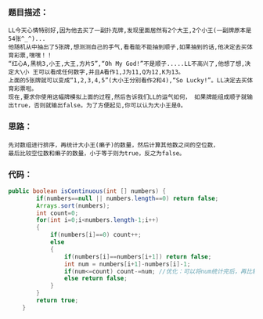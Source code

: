 ### 题目描述：
    LL今天心情特别好,因为他去买了一副扑克牌,发现里面居然有2个大王,2个小王(一副牌原本是54张^_^)...
    他随机从中抽出了5张牌,想测测自己的手气,看看能不能抽到顺子,如果抽到的话,他决定去买体育彩票,嘿嘿！！
    “红心A,黑桃3,小王,大王,方片5”,“Oh My God!”不是顺子.....LL不高兴了,他想了想,决定大\小 王可以看成任何数字,并且A看作1,J为11,Q为12,K为13。
    上面的5张牌就可以变成“1,2,3,4,5”(大小王分别看作2和4),“So Lucky!”。LL决定去买体育彩票啦。 
    现在,要求你使用这幅牌模拟上面的过程,然后告诉我们LL的运气如何， 如果牌能组成顺子就输出true，否则就输出false。为了方便起见,你可以认为大小王是0。
    
### 思路：
    先对数组进行排序，再统计大小王(癞子)的数量，然后计算其他数之间的空位数，
    最后比较空位数和癞子的数量，小于等于则为true，反之为false。

### 代码：
```Java
public boolean isContinuous(int [] numbers) {
        if(numbers==null || numbers.length==0) return false;
        Arrays.sort(numbers);
        int count=0;
        for(int i=0;i<numbers.length-1;i++)
        {
            if(numbers[i]==0) count++;
            else
            {
                if(numbers[i]==numbers[i+1]) return false;
                int num = numbers[i+1]-numbers[i]-1;
                if(num<=count) count-=num; //优化：可以将num统计完后，再比较（即把if语句放到for循坏外面）
                else return false;
            }
        }
        return true;
    }
```
